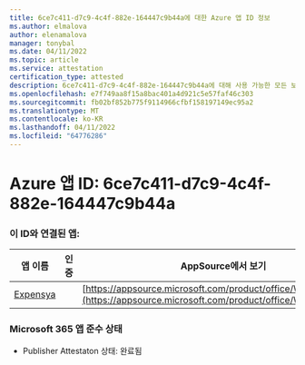 ```yaml
---
title: 6ce7c411-d7c9-4c4f-882e-164447c9b44a에 대한 Azure 앱 ID 정보
ms.author: elmalova
author: elenamalova
manager: tonybal
ms.date: 04/11/2022
ms.topic: article
ms.service: attestation
certification_type: attested
description: 6ce7c411-d7c9-4c4f-882e-164447c9b44a에 대해 사용 가능한 모든 보안 및 규정 준수 정보입니다.
ms.openlocfilehash: e7f749aa8f15a8bac401a4d921c5e57faf46c303
ms.sourcegitcommit: fb02bf852b775f9114966cfbf158197149ec95a2
ms.translationtype: MT
ms.contentlocale: ko-KR
ms.lasthandoff: 04/11/2022
ms.locfileid: "64776286"
---
```

# <a name="azure-app-id-6ce7c411-d7c9-4c4f-882e-164447c9b44a"></a>Azure 앱 ID: 6ce7c411-d7c9-4c4f-882e-164447c9b44a


### <a name="apps-associated-with-this-id"></a>이 ID와 연결된 앱:
| **앱 이름** | **인증** | **AppSource에서 보기** |
|--------------|---------------|-----------------------|
| [Expensya](../forward/WA200003924.md) |  | [https://appsource.microsoft.com/product/office/WA200003924](https://appsource.microsoft.com/product/office/WA200003924) |

### <a name="microsoft-365-app-compliance-status"></a>Microsoft 365 앱 준수 상태
- Publisher Attestaton 상태: 완료됨
